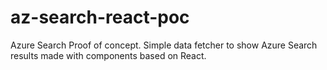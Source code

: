 # az-search-react-poc

Azure Search Proof of concept. Simple data fetcher to show Azure Search results made with components based on React.
